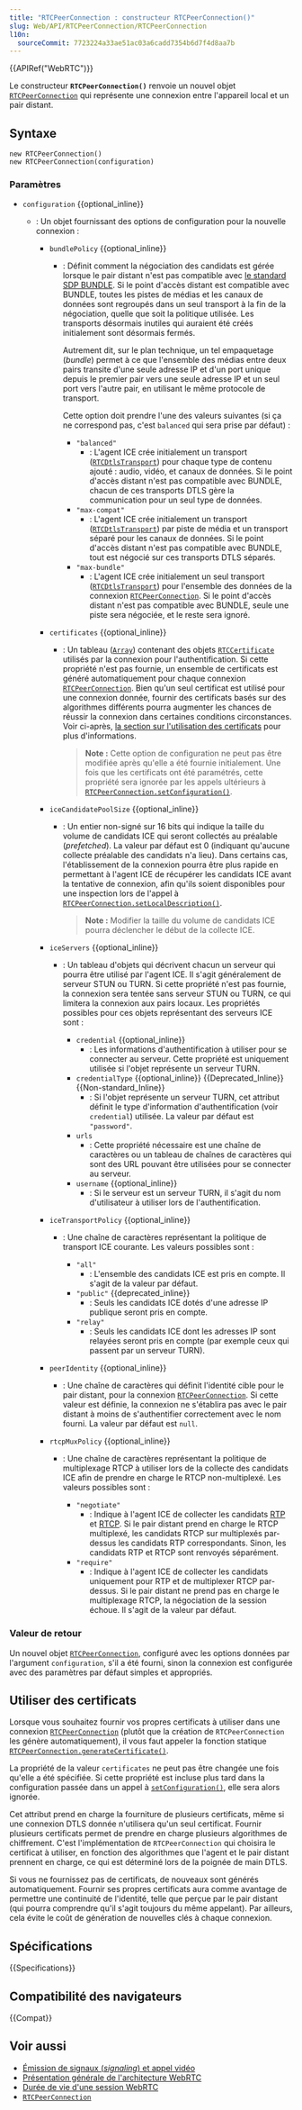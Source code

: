 ```yaml
---
title: "RTCPeerConnection : constructeur RTCPeerConnection()"
slug: Web/API/RTCPeerConnection/RTCPeerConnection
l10n:
  sourceCommit: 7723224a33ae51ac03a6cadd7354b6d7f4d8aa7b
---
```


{{APIRef("WebRTC")}}

Le constructeur **`RTCPeerConnection()`** renvoie un nouvel objet [`RTCPeerConnection`](/fr/docs/Web/API/RTCPeerConnection) qui représente une connexion entre l'appareil local et un pair distant.

## Syntaxe

```js-nolint
new RTCPeerConnection()
new RTCPeerConnection(configuration)
```

### Paramètres

- `configuration` {{optional_inline}}

  - : Un objet fournissant des options de configuration pour la nouvelle connexion&nbsp;:

    - `bundlePolicy` {{optional_inline}}

      - : Définit comment la négociation des candidats est gérée lorsque le pair distant n'est pas compatible avec [le standard SDP BUNDLE](https://webrtcstandards.info/sdp-bundle/). Si le point d'accès distant est compatible avec BUNDLE, toutes les pistes de médias et les canaux de données sont regroupés dans un seul transport à la fin de la négociation, quelle que soit la politique utilisée. Les transports désormais inutiles qui auraient été créés initialement sont désormais fermés.

        Autrement dit, sur le plan technique, un tel empaquetage (<i lang="en">bundle</i>) permet à ce que l'ensemble des médias entre deux pairs transite d'une seule adresse IP et d'un port unique depuis le premier pair vers une seule adresse IP et un seul port vers l'autre pair, en utilisant le même protocole de transport.

        Cette option doit prendre l'une des valeurs suivantes (si ça ne correspond pas, c'est `balanced` qui sera prise par défaut)&nbsp;:

        - `"balanced"`
          - : L'agent ICE crée initialement un transport ([`RTCDtlsTransport`](/fr/docs/Web/API/RTCDtlsTransport)) pour chaque type de contenu ajouté&nbsp;: audio, vidéo, et canaux de données. Si le point d'accès distant n'est pas compatible avec BUNDLE, chacun de ces transports DTLS gère la communication pour un seul type de données.
        - `"max-compat"`
          - : L'agent ICE crée initialement un transport ([`RTCDtlsTransport`](/fr/docs/Web/API/RTCDtlsTransport)) par piste de média et un transport séparé pour les canaux de données. Si le point d'accès distant n'est pas compatible avec BUNDLE, tout est négocié sur ces transports DTLS séparés.
        - `"max-bundle"`
          - : L'agent ICE crée initialement un seul transport ([`RTCDtlsTransport`](/fr/docs/Web/API/RTCDtlsTransport)) pour l'ensemble des données de la connexion [`RTCPeerConnection`](/fr/docs/Web/API/RTCPeerConnection). Si le point d'accès distant n'est pas compatible avec BUNDLE, seule une piste sera négociée, et le reste sera ignoré.

    - `certificates` {{optional_inline}}

      - : Un tableau ([`Array`](/fr/docs/Web/JavaScript/Reference/Global_Objects/Array)) contenant des objets [`RTCCertificate`](/fr/docs/Web/API/RTCCertificate) utilisés par la connexion pour l'authentification. Si cette propriété n'est pas fournie, un ensemble de certificats est généré automatiquement pour chaque connexion [`RTCPeerConnection`](/fr/docs/Web/API/RTCPeerConnection). Bien qu'un seul certificat est utilisé pour une connexion donnée, fournir des certificats basés sur des algorithmes différents pourra augmenter les chances de réussir la connexion dans certaines conditions circonstances. Voir ci-après, [la section sur l'utilisation des certificats](#utiliser_des_certificats) pour plus d'informations.

        > **Note :** Cette option de configuration ne peut pas être modifiée après qu'elle a été fournie initialement. Une fois que les certificats ont été paramétrés, cette propriété sera ignorée par les appels ultérieurs à [`RTCPeerConnection.setConfiguration()`](/fr/docs/Web/API/RTCPeerConnection/setConfiguration).

    - `iceCandidatePoolSize` {{optional_inline}}

      - : Un entier non-signé sur 16 bits qui indique la taille du volume de candidats ICE qui seront collectés au préalable (<i lang="en">prefetched</i>). La valeur par défaut est 0 (indiquant qu'aucune collecte préalable des candidats n'a lieu). Dans certains cas, l'établissement de la connexion pourra être plus rapide en permettant à l'agent ICE de récupérer les candidats ICE avant la tentative de connexion, afin qu'ils soient disponibles pour une inspection lors de l'appel à [`RTCPeerConnection.setLocalDescription()`](/fr/docs/Web/API/RTCPeerConnection/setLocalDescription).

        > **Note :** Modifier la taille du volume de candidats ICE pourra déclencher le début de la collecte ICE.

    - `iceServers` {{optional_inline}}

      - : Un tableau d'objets qui décrivent chacun un serveur qui pourra être utilisé par l'agent ICE. Il s'agit généralement de serveur STUN ou TURN. Si cette propriété n'est pas fournie, la connexion sera tentée sans serveur STUN ou TURN, ce qui limitera la connexion aux pairs locaux. Les propriétés possibles pour ces objets représentant des serveurs ICE sont&nbsp;:

        - `credential` {{optional_inline}}
          - : Les informations d'authentification à utiliser pour se connecter au serveur. Cette propriété est uniquement utilisée si l'objet représente un serveur TURN.
        - `credentialType` {{optional_inline}} {{Deprecated_Inline}} {{Non-standard_Inline}}
          - : Si l'objet représente un serveur TURN, cet attribut définit le type d'information d'authentification (voir `credential`) utilisée. La valeur par défaut est `"password"`.
        - `urls`
          - : Cette propriété nécessaire est une chaîne de caractères ou un tableau de chaînes de caractères qui sont des URL pouvant être utilisées pour se connecter au serveur.
        - `username` {{optional_inline}}
          - : Si le serveur est un serveur TURN, il s'agit du nom d'utilisateur à utiliser lors de l'authentification.

    - `iceTransportPolicy` {{optional_inline}}

      - : Une chaîne de caractères représentant la politique de transport ICE courante. Les valeurs possibles sont&nbsp;:

        - `"all"`
          - : L'ensemble des candidats ICE est pris en compte. Il s'agit de la valeur par défaut.
        - `"public"` {{deprecated_inline}}
          - : Seuls les candidats ICE dotés d'une adresse IP publique seront pris en compte.
        - `"relay"`
          - : Seuls les candidats ICE dont les adresses IP sont relayées seront pris en compte (par exemple ceux qui passent par un serveur TURN).

    - `peerIdentity` {{optional_inline}}
      - : Une chaîne de caractères qui définit l'identité cible pour le pair distant, pour la connexion [`RTCPeerConnection`](/fr/docs/Web/API/RTCPeerConnection). Si cette valeur est définie, la connexion ne s'établira pas avec le pair distant à moins de s'authentifier correctement avec le nom fourni. La valeur par défaut est `null`.
    - `rtcpMuxPolicy` {{optional_inline}}

      - : Une chaîne de caractères représentant la politique de multiplexage RTCP à utiliser lors de la collecte des candidats ICE afin de prendre en charge le RTCP non-multiplexé. Les valeurs possibles sont&nbsp;:

        - `"negotiate"`
          - : Indique à l'agent ICE de collecter les candidats [RTP](/fr/docs/Glossary/RTP) et [RTCP](/fr/docs/Glossary/RTCP). Si le pair distant prend en charge le RTCP multiplexé, les candidats RTCP sur multiplexés par-dessus les candidats RTP correspondants. Sinon, les candidats RTP et RTCP sont renvoyés séparément.
        - `"require"`
          - : Indique à l'agent ICE de collecter les candidats uniquement pour RTP et de multiplexer RTCP par-dessus. Si le pair distant ne prend pas en charge le multiplexage RTCP, la négociation de la session échoue. Il s'agit de la valeur par défaut.

### Valeur de retour

Un nouvel objet [`RTCPeerConnection`](/fr/docs/Web/API/RTCPeerConnection), configuré avec les options données par l'argument `configuration`, s'il a été fourni, sinon la connexion est configurée avec des paramètres par défaut simples et appropriés.

## Utiliser des certificats

Lorsque vous souhaitez fournir vos propres certificats à utiliser dans une connexion [`RTCPeerConnection`](/fr/docs/Web/API/RTCPeerConnection) (plutôt que la création de `RTCPeerConnection` les génère automatiquement), il vous faut appeler la fonction statique [`RTCPeerConnection.generateCertificate()`](/fr/docs/Web/API/RTCPeerConnection/generateCertificate_static).

La propriété de la valeur `certificates` ne peut pas être changée une fois qu'elle a été spécifiée. Si cette propriété est incluse plus tard dans la configuration passée dans un appel à [`setConfiguration()`](/fr/docs/Web/API/RTCPeerConnection/setConfiguration), elle sera alors ignorée.

Cet attribut prend en charge la fourniture de plusieurs certificats, même si une connexion DTLS donnée n'utilisera qu'un seul certificat. Fournir plusieurs certificats permet de prendre en charge plusieurs algorithmes de chiffrement. C'est l'implémentation de `RTCPeerConnection` qui choisira le certificat à utiliser, en fonction des algorithmes que l'agent et le pair distant prennent en charge, ce qui est déterminé lors de la poignée de main DTLS.

Si vous ne fournissez pas de certificats, de nouveaux sont générés automatiquement. Fournir ses propres certificats aura comme avantage de permettre une continuité de l'identité, telle que perçue par le pair distant (qui pourra comprendre qu'il s'agit toujours du même appelant). Par ailleurs, cela évite le coût de génération de nouvelles clés à chaque connexion.

## Spécifications

{{Specifications}}

## Compatibilité des navigateurs

{{Compat}}

## Voir aussi

- [Émission de signaux (<i lang="en">signaling</i>) et appel vidéo](/fr/docs/Web/API/WebRTC_API/Signaling_and_video_calling)
- [Présentation générale de l'architecture WebRTC](/fr/docs/Web/API/WebRTC_API/Protocols)
- [Durée de vie d'une session WebRTC](/fr/docs/Web/API/WebRTC_API/Session_lifetime)
- [`RTCPeerConnection`](/fr/docs/Web/API/RTCPeerConnection)
